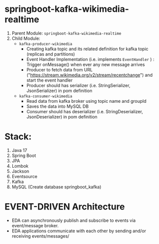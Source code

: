 # springboot-kafka-wikimedia-realtime

1. Parent Module: `springboot-kafka-wikimedia-realtime`
2. Child Module:
   - `kafka-producer-wikimedia` 
     - Creating kafka topic and its related definition for kafka topic (replicas and partitions)
     - Event Handler Implementation (i.e. implements `EventHandler` ) : Trigger onMessage() when ever any new message arrives
     - Producer to fetch data from URL ("https://stream.wikimedia.org/v2/stream/recentchange") and start the event handler
     - Producer should has serializer (i.e. StringSerializer, JsonSerializer) in pom definition
   - `kafka-consumer-wikimedia`
     - Read data from kafka broker using topic name and groupId
     - Saves the data into MySQL DB
     - Consumer should has deserializer (i.e. StringDeserializer, JsonDeserializer) in pom definition

# Stack:
1. Java 17
2. Spring Boot
3. JPA
4. Lombok
5. Jackson
6. Eventsource
7. Kafka
8. MySQL (Create database springboot_kafka)

# EVENT-DRIVEN Architecture
- EDA can asynchronously publish and subscribe to events via event/message broker.
- EDA applications communicate with each other by sending and/or receiving  events/messages/

